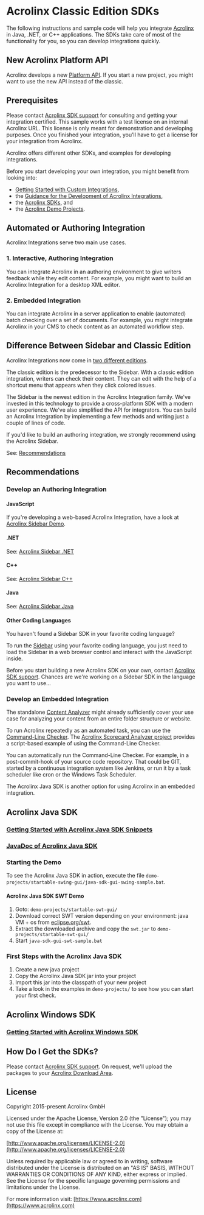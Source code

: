 # Acrolinx Classic Edition SDKs

The following instructions and sample code will help you integrate [Acrolinx](https://www.acrolinx.com/)
in Java, .NET, or C++ applications.
The SDKs take care of most of the functionality for you, so you can develop integrations quickly.

## New Acrolinx Platform API

Acrolinx develops a new [Platform API](https://github.com/acrolinx/platform-api).
If you start a new project, you might want to use the new API instead of the classic.

## Prerequisites

Please contact [Acrolinx SDK support](https://github.com/acrolinx/acrolinx-coding-guidance/blob/master/topics/sdk-support.md)
for consulting and getting your integration certified.
This sample works with a test license on an internal Acrolinx URL.
This license is only meant for demonstration and developing purposes.
Once you finished your integration, you'll have to get a license for your integration from Acrolinx.
  
Acrolinx offers different other SDKs, and examples for developing integrations.

Before you start developing your own integration, you might benefit from looking into:

* [Getting Started with Custom Integrations](https://support.acrolinx.com/hc/en-us/articles/205687652-Getting-Started-with-Custom-Integrations),
* the [Guidance for the Development of Acrolinx Integrations](https://github.com/acrolinx/acrolinx-coding-guidance),
* the [Acrolinx SDKs](https://github.com/acrolinx?q=sdk), and
* the [Acrolinx Demo Projects](https://github.com/acrolinx?q=demo).

## Automated or Authoring Integration

Acrolinx Integrations serve two main use cases.

### 1. Interactive, Authoring Integration

You can integrate Acrolinx in an authoring environment to give writers feedback while they edit content.
For example, you might want to build an Acrolinx Integration for a desktop XML editor.

### 2. Embedded Integration

You can integrate Acrolinx in a server application to enable (automated) batch checking over a set of documents.
For example, you might integrate Acrolinx in your CMS to check content as an automated workflow step.

## Difference Between Sidebar and Classic Edition

Acrolinx Integrations now come in [two different editions](https://support.acrolinx.com/hc/en-us/articles/208549775).

The classic edition is the predecessor to the Sidebar. With a classic edition integration,
writers can check their content. They can edit with the help of a shortcut menu that appears when they click colored issues.

The Sidebar is the newest edition in the Acrolinx Integration family.
We've invested in this technology to provide a cross-platform SDK with a modern user experience.
We've also simplified the API for integrators. You can build an Acrolinx Integration by implementing a few methods
and writing just a couple of lines of code.

If you'd like to build an authoring integration, we strongly recommend using the Acrolinx Sidebar.

See: [Recommendations](#recommendations)

## Recommendations

### Develop an Authoring Integration

#### JavaScript

If you're developing a web-based Acrolinx Integration, have a look at [Acrolinx Sidebar Demo](https://github.com/acrolinx/acrolinx-sidebar-demo).

#### .NET

See: [Acrolinx Sidebar .NET](https://github.com/acrolinx/acrolinx-sidebar-demo-dotnet)

#### C++

See: [Acrolinx Sidebar C++](https://github.com/acrolinx/sidebar-demo-cpp)

#### Java

See: [Acrolinx Sidebar Java](https://github.com/acrolinx/acrolinx-sidebar-demo-java)

#### Other Coding Languages

You haven't found a Sidebar SDK in your favorite coding language?

To run the [Sidebar](https://github.com/acrolinx/acrolinx-sidebar-demo) using your favorite coding language,
you just need to load the Sidebar in a web browser control and interact with the JavaScript inside.

Before you start building a new Acrolinx SDK on your own, contact [Acrolinx SDK support](https://github.com/acrolinx/acrolinx-coding-guidance/blob/master/topics/sdk-support.md).
Chances are we're working on a Sidebar SDK in the language you want to use...

### Develop an Embedded Integration

The standalone [Content Analyzer](https://support.acrolinx.com/hc/en-us/articles/211749485)
might already sufficiently cover your use case for analyzing your content from an entire folder structure or website.

To run Acrolinx repeatedly as an automated task, you can use the [Command-Line Checker](https://support.acrolinx.com/hc/en-us/articles/203943742).
The [Acrolinx Scorecard Analyzer project](https://github.com/acrolinx/acrolinx-scale#how-to-use-the-acrolinx-command-line-checker-to-perform-a-check)
provides a script-based example of using the Command-Line Checker.

You can automatically run the Command-Line Checker. For example,
in a post-commit-hook of your source code repository. That could be GIT, started by a continuous integration system like Jenkins,
or run it by a task scheduler like cron or the Windows Task Scheduler.

The Acrolinx Java SDK is another option for using Acrolinx in an embedded integration.

## Acrolinx Java SDK

### [Getting Started with Acrolinx Java SDK Snippets](https://cdn.rawgit.com/acrolinx/classic-edition-sdks/5750a55d31d0d5fe267e75c768660f5f7d42c606/java-sdk/html/snippets.html)

### [JavaDoc of Acrolinx Java SDK](https://cdn.rawgit.com/acrolinx/classic-edition-sdks/5750a55d31d0d5fe267e75c768660f5f7d42c606/java-sdk/html/apidocs/index.html)

### Starting the Demo

To see the Acrolinx Java SDK in action, execute the file `demo-projects/startable-swing-gui/java-sdk-gui-swing-sample.bat`.

#### Acrolinx Java SDK SWT Demo

1. Goto: `demo-projects/startable-swt-gui/`
2. Download correct SWT version depending on your environment: java VM + os from [eclipse.org/swt](https://www.eclipse.org/swt/).
3. Extract the downloaded archive and copy the `swt.jar` to `demo-projects/startable-swt-gui/`
4. Start `java-sdk-gui-swt-sample.bat`

### First Steps with the Acrolinx Java SDK

1. Create a new java project
2. Copy the Acrolinx Java SDK jar into your project
3. Import this jar into the classpath of your new project
4. Take a look in the examples in `demo-projects/` to see how you can start your first check.

## Acrolinx Windows SDK

### [Getting Started with Acrolinx Windows SDK](https://cdn.rawgit.com/acrolinx/classic-edition-sdks/2d2bad1b/windows-sdk/html/index.html)

## How Do I Get the SDKs?

Please contact [Acrolinx SDK support](https://github.com/acrolinx/acrolinx-coding-guidance/blob/master/topics/sdk-support.md).
On request, we'll upload the packages to your [Acrolinx Download Area](https://download.acrolinx.com/).

## License

Copyright 2015-present Acrolinx GmbH

Licensed under the Apache License, Version 2.0 (the "License");
you may not use this file except in compliance with the License.
You may obtain a copy of the License at:

[http://www.apache.org/licenses/LICENSE-2.0](http://www.apache.org/licenses/LICENSE-2.0)

Unless required by applicable law or agreed to in writing, software
distributed under the License is distributed on an "AS IS" BASIS,
WITHOUT WARRANTIES OR CONDITIONS OF ANY KIND, either express or implied.
See the License for the specific language governing permissions and
limitations under the License.

For more information visit: [https://www.acrolinx.com](https://www.acrolinx.com)